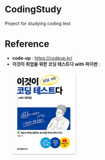 # CodingStudy
 Project for studying coding test

# Reference 
 * **code-up** : <https://codeup.kr/>
 * **이것이 취업을 위한 코딩 테스트다 with 파이썬** : 
 <br/> <br/>![python](./image/python.PNG)
